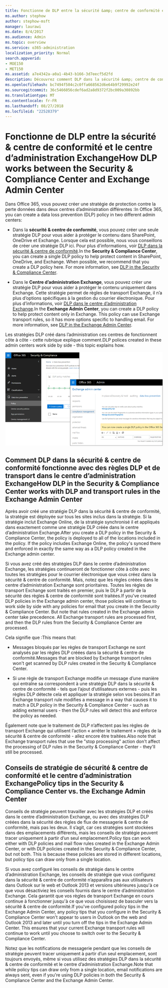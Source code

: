 ```yaml
---
title: Fonctionne de DLP entre la sécurité &amp; centre de conformité et le centre d’administration Exchange
ms.author: stephow
author: stephow-msft
manager: laurawi
ms.date: 8/4/2017
ms.audience: Admin
ms.topic: overview
ms.service: o365-administration
localization_priority: Normal
search.appverid:
- MOE150
- MET150
ms.assetid: a7e4342a-a0a1-4b43-b166-3d7eecf5d2fd
description: Découvrez comment DLP dans la sécurité &amp; centre de conformité fonctionne avec des règles DLP et de transport dans le centre d’administration Exchange.
ms.openlocfilehash: bc7494f504c2c0ffa668562d6e64b9f29992e24f
ms.sourcegitcommit: 36c5466056cdef6ad2a8d9372f2bc009a30892bb
ms.translationtype: MT
ms.contentlocale: fr-FR
ms.lasthandoff: 08/27/2018
ms.locfileid: "22528379"
---
```

# <a name="how-dlp-works-between-the-security-amp-compliance-center-and-exchange-admin-center"></a><span data-ttu-id="96b5c-103">Fonctionne de DLP entre la sécurité &amp; centre de conformité et le centre d’administration Exchange</span><span class="sxs-lookup"><span data-stu-id="96b5c-103">How DLP works between the Security &amp; Compliance Center and Exchange Admin Center</span></span>

<span data-ttu-id="96b5c-104">Dans Office 365, vous pouvez créer une stratégie de protection contre la perte données dans deux centres d’administration différentes :</span><span class="sxs-lookup"><span data-stu-id="96b5c-104">In Office 365, you can create a data loss prevention (DLP) policy in two different admin centers:</span></span>
  
- <span data-ttu-id="96b5c-p101">Dans la **sécurité &amp; centre de conformité**, vous pouvez créer une seule stratégie DLP pour vous aider à protéger le contenu dans SharePoint, OneDrive et Exchange. Lorsque cela est possible, nous vous conseillons de créer une stratégie DLP ici. Pour plus d’informations, voir [DLP dans la sécurité &amp; centre de conformité](data-loss-prevention-policies.md).</span><span class="sxs-lookup"><span data-stu-id="96b5c-p101">In the **Security &amp; Compliance Center**, you can create a single DLP policy to help protect content in SharePoint, OneDrive, and Exchange. When possible, we recommend that you create a DLP policy here. For more information, see [DLP in the Security &amp; Compliance Center](data-loss-prevention-policies.md).</span></span>
    
- <span data-ttu-id="96b5c-p102">Dans le **Centre d’administration Exchange**, vous pouvez créer une stratégie DLP pour vous aider à protéger le contenu uniquement dans Exchange. Cette stratégie permet de règles de transport Exchange, il n’a plus d’options spécifiques à la gestion du courrier électronique. Pour plus d’informations, voir [DLP dans le centre d’administration Exchange](https://go.microsoft.com/fwlink/?linkid=852311).</span><span class="sxs-lookup"><span data-stu-id="96b5c-p102">In the **Exchange Admin Center**, you can create a DLP policy to help protect content only in Exchange. This policy can use Exchange transport rules, so it has more options specific to handling email. For more information, see [DLP in the Exchange Admin Center](https://go.microsoft.com/fwlink/?linkid=852311).</span></span>
    
<span data-ttu-id="96b5c-111">Les stratégies DLP créé dans l’administration ces centres de fonctionnent côte à côte - cette rubrique explique comment.</span><span class="sxs-lookup"><span data-stu-id="96b5c-111">DLP polices created in these admin centers work side by side - this topic explains how.</span></span>
  
![Pages DLP de sécurité et de centre de conformité et de centre d’administration Exchange](media/d3eaa7e7-3b16-457b-bd9c-26707f7b584f.png)
  
## <a name="how-dlp-in-the-security-amp-compliance-center-works-with-dlp-and-transport-rules-in-the-exchange-admin-center"></a><span data-ttu-id="96b5c-113">Comment DLP dans la sécurité &amp; centre de conformité fonctionne avec des règles DLP et de transport dans le centre d’administration Exchange</span><span class="sxs-lookup"><span data-stu-id="96b5c-113">How DLP in the Security &amp; Compliance Center works with DLP and transport rules in the Exchange Admin Center</span></span>

<span data-ttu-id="96b5c-p103">Après avoir créé une stratégie DLP dans la sécurité &amp; centre de conformité, la stratégie est déployée sur tous les sites inclus dans la stratégie. Si la stratégie inclut Exchange Online, de la stratégie synchronisé il et appliqués dans exactement comme une stratégie DLP créée dans le centre d’administration Exchange.</span><span class="sxs-lookup"><span data-stu-id="96b5c-p103">After you create a DLP policy in the Security &amp; Compliance Center, the policy is deployed to all of the locations included in the policy. If the policy includes Exchange Online, the policy's synced there and enforced in exactly the same way as a DLP policy created in the Exchange admin center.</span></span> 
  
<span data-ttu-id="96b5c-p104">Si vous avez créé des stratégies DLP dans le centre d’administration Exchange, les stratégies continueront de fonctionner côte à côte avec toutes les stratégies pour le courrier électronique que vous créez dans la sécurité &amp; centre de conformité. Mais, notez que les règles créées dans le centre d’administration Exchange sont prioritaires. Toutes les règles de transport Exchange sont traités en premier, puis le DLP à partir de la sécurité des règles &amp; centre de conformité sont traitées.</span><span class="sxs-lookup"><span data-stu-id="96b5c-p104">If you've created DLP policies in the Exchange admin center, those policies will continue to work side by side with any policies for email that you create in the Security &amp; Compliance Center. But note that rules created in the Exchange admin center take precedence. All Exchange transport rules are processed first, and then the DLP rules from the Security &amp; Compliance Center are processed.</span></span>
  
<span data-ttu-id="96b5c-119">Cela signifie que :</span><span class="sxs-lookup"><span data-stu-id="96b5c-119">This means that:</span></span>
  
- <span data-ttu-id="96b5c-120">Messages bloqués par les règles de transport Exchange ne sont analysés par les règles DLP créées dans la sécurité &amp; centre de conformité.</span><span class="sxs-lookup"><span data-stu-id="96b5c-120">Messages that are blocked by Exchange transport rules won't get scanned by DLP rules created in the Security &amp; Compliance Center.</span></span>
    
- <span data-ttu-id="96b5c-121">Si une règle de transport Exchange modifie un message d’une manière qui entraîne sa correspondent à une stratégie DLP dans la sécurité &amp; centre de conformité - tels que l’ajout d’utilisateurs externes - puis les règles DLP détecte cela et appliquer la stratégie selon vos besoins.</span><span class="sxs-lookup"><span data-stu-id="96b5c-121">If an Exchange transport rule modifies a message in a way that causes it to match a DLP policy in the Security &amp; Compliance Center - such as adding external users - then the DLP rules will detect this and enforce the policy as needed.</span></span>
    
<span data-ttu-id="96b5c-122">Également note que le traitement de DLP n’affectent pas les règles de transport Exchange qui utilisent l’action « arrêter le traitement » règles de la sécurité &amp; centre de conformité - allez encore être traitées.</span><span class="sxs-lookup"><span data-stu-id="96b5c-122">Also note that Exchange transport rules that use the "stop processing" action don't affect the processing of DLP rules in the Security &amp; Compliance Center - they'll still be processed.</span></span>
  
## <a name="policy-tips-in-the-security-amp-compliance-center-vs-the-exchange-admin-center"></a><span data-ttu-id="96b5c-123">Conseils de stratégie de sécurité &amp; centre de conformité et le centre d’administration Exchange</span><span class="sxs-lookup"><span data-stu-id="96b5c-123">Policy tips in the Security &amp; Compliance Center vs. the Exchange Admin Center</span></span>

<span data-ttu-id="96b5c-p105">Conseils de stratégie peuvent travailler avec les stratégies DLP et créés dans le centre d’administration Exchange, ou avec des stratégies DLP créées dans la sécurité des règles de flux de messagerie &amp; centre de conformité, mais pas les deux. Il s’agit, car ces stratégies sont stockées dans des emplacements différents, mais les conseils de stratégie peuvent tracer uniquement à partir d’un seul emplacement.</span><span class="sxs-lookup"><span data-stu-id="96b5c-p105">Policy tips can work either with DLP policies and mail flow rules created in the Exchange Admin Center, or with DLP policies created in the Security &amp; Compliance Center, but not both. This is because these policies are stored in different locations, but policy tips can draw only from a single location.</span></span>
  
<span data-ttu-id="96b5c-p106">Si vous avez configuré les conseils de stratégie dans le centre d’administration Exchange, les conseils de stratégie que vous configurez dans la sécurité &amp; centre de conformité n’apparaîtra pas aux utilisateurs dans Outlook sur le web et Outlook 2013 et versions ultérieures jusqu'à ce que vous désactiviez les conseils fournis dans le centre d’administration Exchange. Cela garantit que vos règles de transport Exchange en cours continue à fonctionner jusqu'à ce que vous choisissez de basculer vers la sécurité &amp; centre de conformité.</span><span class="sxs-lookup"><span data-stu-id="96b5c-p106">If you've configured policy tips in the Exchange Admin Center, any policy tips that you configure in the Security &amp; Compliance Center won't appear to users in Outlook on the web and Outlook 2013 and later until you turn off the tips in the Exchange Admin Center. This ensures that your current Exchange transport rules will continue to work until you choose to switch over to the Security &amp; Compliance Center.</span></span>
  
<span data-ttu-id="96b5c-128">Notez que les notifications de messagerie pendant que les conseils de stratégie peuvent tracer uniquement à partir d’un seul emplacement, sont toujours envoyés, même si vous utilisez des stratégies DLP dans la sécurité &amp; centre de conformité et le centre d’administration Exchange.</span><span class="sxs-lookup"><span data-stu-id="96b5c-128">Note that while policy tips can draw only from a single location, email notifications are always sent, even if you're using DLP policies in both the Security &amp; Compliance Center and the Exchange Admin Center.</span></span>
  


